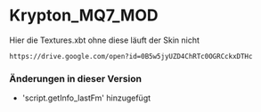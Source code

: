 # Krypton_MQ7_MOD


Hier die Textures.xbt ohne diese läuft der Skin nicht 
```
https://drive.google.com/open?id=0B5w5jyUZD4ChRTc0OGRCckxDTHc
```




### Änderungen in dieser Version

- 'script.getInfo_lastFm' hinzugefügt 
